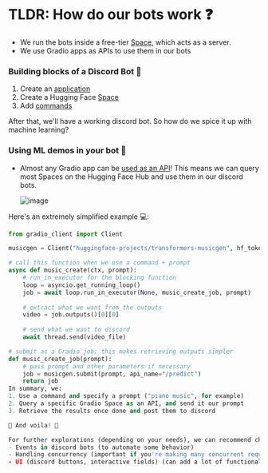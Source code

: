# TLDR: How do our bots work ❓

- We run the bots inside a free-tier [Space](https://huggingface.co/new-space?sdk=gradio), which acts as a server. 
- We use Gradio apps as APIs to use them in our bots

### Building blocks of a Discord Bot 🤖

1. Create an [application](https://discord.com/developers/applications)
2. Create a Hugging Face [Space](https://huggingface.co/new-space?sdk=gradio)
3. Add [commands](https://huggingface.co/spaces/huggingface-projects/huggingbots/blob/main/app.py)

After that, we'll have a working discord bot. So how do we spice it up with machine learning?

### Using ML demos in your bot 🧠
- Almost any Gradio app can be [used as an API](https://www.gradio.app/guides/sharing-your-app#api-page)! This means we can query most Spaces on the Hugging Face Hub and use them in our discord bots.

  ![image](https://github.com/lunarflu/fork-discord-bots/assets/70143200/97316c28-7c99-42c0-ab6a-687819d678f8)


Here's an extremely simplified example 💻: 

```python
from gradio_client import Client

musicgen = Client("huggingface-projects/transformers-musicgen", hf_token=os.getenv("HF_TOKEN"))

# call this function when we use a command + prompt
async def music_create(ctx, prompt): 
    # run_in_executor for the blocking function
    loop = asyncio.get_running_loop()
    job = await loop.run_in_executor(None, music_create_job, prompt)
    
    # extract what we want from the outputs
    video = job.outputs()[0][0]
    
    # send what we want to discord
    await thread.send(video_file)

# submit as a Gradio job; this makes retrieving outputs simpler
def music_create_job(prompt):
    # pass prompt and other parameters if necessary
    job = musicgen.submit(prompt, api_name="/predict")
    return job
In summary, we:
1. Use a command and specify a prompt ("piano music", for example)
2. Query a specific Gradio Space as an API, and send it our prompt
3. Retrieve the results once done and post them to discord

🎉 And voila! 🎉

For further explorations (depending on your needs), we can recommend checking these out 🧐:
- Events in discord bots (to automate some behavior)
- Handling concurrency (important if you're making many concurrent requests at once)
- UI (discord buttons, interactive fields) (can add a lot of functionality)
